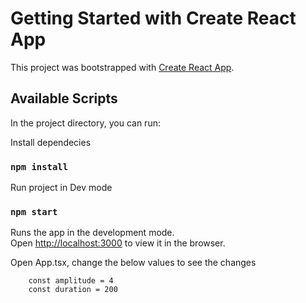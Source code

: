 # Getting Started with Create React App

This project was bootstrapped with [Create React App](https://github.com/facebook/create-react-app).

## Available Scripts

In the project directory, you can run:

Install dependecies

### `npm install`

Run project in Dev mode

### `npm start`

Runs the app in the development mode.\
Open [http://localhost:3000](http://localhost:3000) to view it in the browser.

Open App.tsx, change the below values to see the changes

```
    const amplitude = 4
    const duration = 200
```

